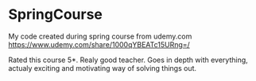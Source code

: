# SpringCourse
My code created during spring course from udemy.com
https://www.udemy.com/share/1000qYBEATc15URng=/

Rated this course 5*. Realy good teacher. Goes in depth with everything, actualy exciting and motivating way of solving things out. 

